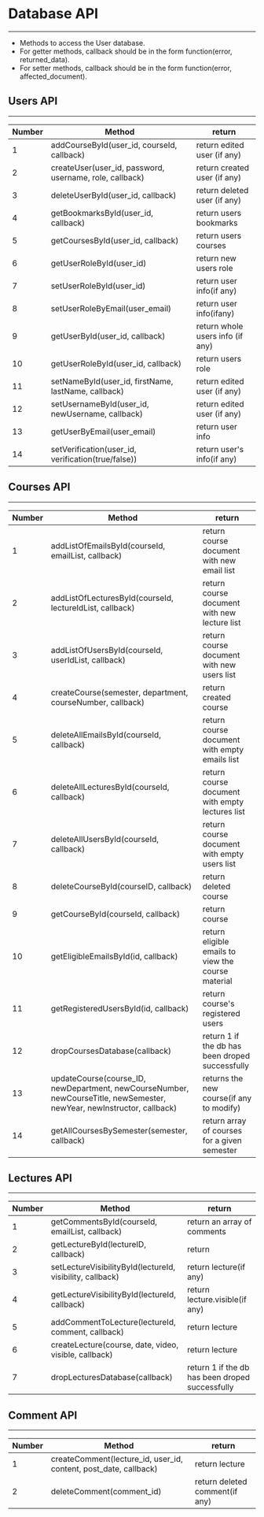 # Database API
--------

* Methods to access the User database.
* For getter methods, callback should be in the form function(error, returned_data).
* For setter methods, callback should be in the form function(error, affected_document).

## Users API
---

|Number|	Method							|  return              |
|-------|-------------------------|-----------------------------------|
|1|addCourseById(user_id, courseId, callback) | return edited user (if any)|
|2|createUser(user_id, password, username, role, callback) | return created user (if any)|
|3|deleteUserById(user_id, callback) | return deleted user (if any)|
|4|getBookmarksById(user_id, callback) | return users bookmarks|
|5|getCoursesById(user_id, callback) | return users courses|
|6|getUserRoleById(user_id)| return new users role|
|7|setUserRoleById(user_id)| return user info(if any)|
|8|setUserRoleByEmail(user_email)| return user info(ifany)|
|9|getUserById(user_id, callback) | return whole users info (if any)|
|10|getUserRoleById(user_id, callback) | return users role|
|11|setNameById(user_id, firstName, lastName, callback) | return edited user (if any)|
|12|setUsernameById(user_id, newUsername, callback) | return edited user (if any)|
|13|getUserByEmail(user_email)|return user info|
|14|setVerification(user_id, verification(true/false))| return user's info(if any)|





## Courses API
---

| Number|	Method										|  return              |
|----------------|--------------------------------|-----------------------------------|
|1|addListOfEmailsById(courseId, emailList, callback) | return course document with new email list |
|2|addListOfLecturesById(courseId, lectureIdList, callback) | return course document with new lecture list |
|3|addListOfUsersById(courseId, userIdList, callback) | return course document with new users list |
|4|createCourse(semester, department, courseNumber, callback) | return created course |
|5|deleteAllEmailsById(courseId, callback) | return course document with empty emails list |
|6|deleteAllLecturesById(courseId, callback) | return course document with empty lectures list |
|7|deleteAllUsersById(courseId, callback) | return course document with empty users list |
|8|deleteCourseById(courseID, callback) | return deleted course |
|9|getCourseById(courseId, callback) | return course |
|10|getEligibleEmailsById(id, callback) | return eligible emails to view the course material|
|11|getRegisteredUsersById(id, callback) | return course's registered users |
|12|dropCoursesDatabase(callback)| return 1 if the db has been droped successfully|
|13|updateCourse(course_ID, newDepartment, newCourseNumber, newCourseTitle, newSemester, newYear, newInstructor, callback)| returns the new course(if any to modify)|
|14|getAllCoursesBySemester(semester, callback)| return array of courses for a given semester|


## Lectures API
---


|Number|Method|return|
|---------|-------------------|-----------|
|1|getCommentsById(courseId, emailList, callback)| return an array of comments|
|2|getLectureById(lectureID, callback)|return |
|3|setLectureVisibilityById(lectureId, visibility, callback)| return lecture(if any)|
|4|getLectureVisibilityById(lectureId, callback)| return lecture.visible(if any)|
|5|addCommentToLecture(lectureId, comment, callback)|return lecture|
|6|createLecture(course, date, video, visible, callback)| return lecture|
|7|dropLecturesDatabase(callback)| return 1 if the db has been droped successfully|


## Comment API
---

|Number|Method|return|
|---------|-------------------|-----------|
|1|createComment(lecture_id, user_id, content, post_date, callback)| return lecture|
|2|deleteComment(comment_id)| return deleted comment(if any)|